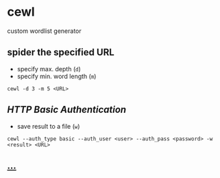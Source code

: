 # cewl

custom wordlist generator

## spider the specified URL

* specify max. depth (`d`)
* specify min. word length (`m`)

```
cewl -d 3 -m 5 <URL>
```

## *HTTP Basic Authentication*

* save result to a file (`w`)

```
cewl --auth_type basic --auth_user <user> --auth_pass <password> -w <result> <URL>
```

## [...](https://digi.ninja/projects/cewl.php#usage)
